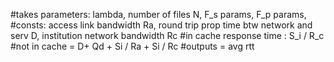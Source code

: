 
#takes parameters: lambda, number of files N, F_s params, F_p params,
#consts: access link bandwidth Ra, round trip prop time btw network and serv D, institution network bandwidth Rc
#in cache response time : S_i / R_c
#not in cache = D+ Qd + Si / Ra + Si / Rc
#outputs = avg rtt
